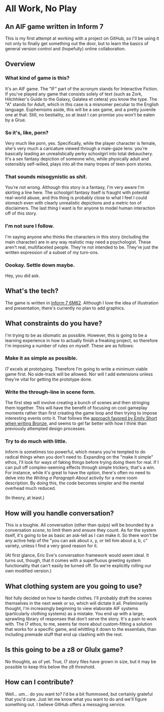# All Work, No Play
## An AIF game written in Inform 7

This is my first attempt at working with a project on GitHub, so I'll be using it not only to finally get something out the door, but to learn the basics of general version control and (hopefully) online collaboration.

## Overview
### What kind of game is this?

It's an AIF game. The "IF" part of the acronym stands for Interactive Fiction. If you've played any game that consists solely of text (such as Zork, Hitchhiker's Guide to the Galaxy, Galatea et cetera) you know the type. The "A" stands for Adult, which in this case is a misnomer peculiar to the English language. Euphemisms aside, this will be a sex game, and a pretty juvenile one at that. Still, no bestiality, so at least I can promise you won't be eaten by a Grue.

### So it's, like, porn?

Very much like porn, yes. Specifically, while the player character is female, she's very much a caricature viewed through a male-gaze lens: you're basically leading an unrealistically perky schoolgirl into total debauchery. It's a sex fantasy depiction of someone who, while physically adult and ostensibly self-willed, plays into all the many tropes of teen-porn stories.

### That sounds misogynistic as _shit_.

You're not wrong. Although this story _is_ a fantasy, I'm very aware I'm skirting a line here. The schoolgirl fantasy itself is fraught with potential real-world abuse, and this thing is probably close to what I feel I could stomach even with clearly unrealistic depictions and a metric ton of disclaimers. The last thing I want is for anyone to model human interaction off of this story.

### I'm not sure I follow.

I'm saying anyone who thinks the characters in this story (including the main character) are in any way realistic may need a psychologist. These aren't real, multifaceted people. They're not intended to be. They're just the written expression of a subset of my turn-ons.

### Oookay. Settle down maybe.

Hey, you did ask.

## What's the tech?

The game is written in [Inform 7 6M62](http://inform7.com/download/). Although I love the idea of illustration and presentation, there's currently no plan to add graphics.

## What constraints do you have?

I'm trying to be as idiomatic as possible. However, this is going to be a learning experience in how to actually finish a freaking project, so therefore I'm imposing a number of rules on myself. These are as follows:

### Make it as simple as possible.

I7 excels at prototyping. Therefore I'm going to write a minimum viable game first. No side-track will be allowed. Nor will I add extensions unless they're vital for getting the prototype done.

### Write the through-line in scene form.

The first step will involve creating a bunch of scenes and then stringing them together. This will have the benefit of focusing on cool gameplay moments rather than first creating the game loop and then trying to impose interesting events onto it. That follows the [approach favored by Emily Short when writing Bronze](https://emshort.blog/2009/08/23/idea-to-implementation/), and seems to gel far better with how I think than previously attempted design processes.

### Try to do much with little.

Inform is sometimes too powerful, which means you're tempted to do radical things when you don't need to. Expanding on the "make it simple" ethos, I'll look for ways of faking things before trying doing them for real. If I can pull off complex-seeming effects through simple trickery, that's a win. For instance, while it's great to have the _option_, there's often no need to delve into the _Writing a Paragraph About_ activity for a mere room description. By doing this, the code becomes simpler and the mental overhead much reduced.

(In theory, at least.)

## How will you handle conversation?

This is a toughie. All conversation (other than quips) will be bounded by a conversation _scene_, to limit them and ensure they count. As for the system itself, it's going to be as basic an ask-tell as I can make it. So there won't be any active help of the "you can ask about x, y, or tell him about a, b, c" variety, unless I find a very good reason for it.

(At first glance, Eric Eve's conversation framework would seem ideal. It turns out, though, that it comes with a superfluous greeting system functionality that can't easily be turned off. So we're explicitly rolling our own modified version.)

## What clothing system are you going to use?

Not fully decided on how to handle clothes. I'll probably draft the scenes themselves in the next week or so, which will dictate it all. Preliminarily thought, I'm increasingly beginning to view elaborate AIF systems (particularly clothing systems) as a mistake. You end up with a large, sprawling library of responses that don't serve the story. It's a pain to work with. The I7 ethos, to me, seems far more about custom-fitting a solution that works for a specific game, and whittling it down to the essentials, than including premade stuff that end up clashing with the rest.

## Is this going to be a z8 or Glulx game?

No thoughts, as of yet. True, I7 story files have grown in size, but it may be possible to keep this below the z8 threshold.

## How can I contribute?

Well... um... do you want to? I'd be a bit flummoxed, but certainly grateful that you'd care. Just let me know what you want to do and we'll figure something out. I believe GitHub offers a messaging service.

